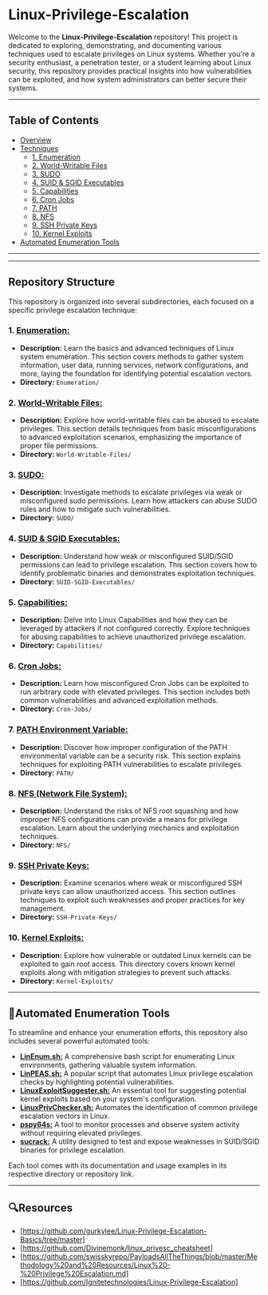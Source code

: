 # Linux-Privilege-Escalation

Welcome to the **Linux-Privilege-Escalation** repository! This project is dedicated to exploring, demonstrating, and documenting various techniques used to escalate privileges on Linux systems. Whether you're a security enthusiast, a penetration tester, or a student learning about Linux security, this repository provides practical insights into how vulnerabilities can be exploited, and how system administrators can better secure their systems.

---

## Table of Contents

- [Overview](https://github.com/SubhaDip003/Linux-Privilege-Escalation/edit/main/README.md)
- [Techniques](https://github.com/SubhaDip003/Linux-Privilege-Escalation)
  - [1. Enumeration](https://github.com/SubhaDip003/Linux-Privilege-Escalation/tree/main/1-Enumeration)
  - [2. World-Writable Files](https://github.com/SubhaDip003/Linux-Privilege-Escalation/tree/main/2-World-Writable%20Files)
  - [3. SUDO](https://github.com/SubhaDip003/Linux-Privilege-Escalation/tree/main/3-SUDO)
  - [4. SUID & SGID Executables](https://github.com/SubhaDip003/Linux-Privilege-Escalation/tree/main/4-SUID%20%26%20SGID%20Executables)
  - [5. Capabilities](https://github.com/SubhaDip003/Linux-Privilege-Escalation/tree/main/5-Capabilities)
  - [6. Cron Jobs](https://github.com/SubhaDip003/Linux-Privilege-Escalation/tree/main/6-Cron%20Jobs)
  - [7. PATH](https://github.com/SubhaDip003/Linux-Privilege-Escalation/tree/main/7-PATH)
  - [8. NFS](https://github.com/SubhaDip003/Linux-Privilege-Escalation/tree/main/8-NFS)
  - [9. SSH Private Keys](https://github.com/SubhaDip003/Linux-Privilege-Escalation/tree/main/9-SSH%20Private%20Keys)
  - [10. Kernel Exploits](https://github.com/SubhaDip003/Linux-Privilege-Escalation/tree/main/10-Kernel%20Expliots)
- [Automated Enumeration Tools](https://github.com/SubhaDip003/Linux-Privilege-Escalation/tree/main/Automated-Tools)
  
---

---

## Repository Structure

This repository is organized into several subdirectories, each focused on a specific privilege escalation technique:

### 1. [Enumeration:](https://github.com/SubhaDip003/Linux-Privilege-Escalation/tree/main/1-Enumeration)
- **Description:** Learn the basics and advanced techniques of Linux system enumeration. This section covers methods to gather system information, user data, running services, network configurations, and more, laying the foundation for identifying potential escalation vectors.
- **Directory:** `Enumeration/`

### 2. [World-Writable Files:](https://github.com/SubhaDip003/Linux-Privilege-Escalation/tree/main/2-World-Writable%20Files)
- **Description:** Explore how world-writable files can be abused to escalate privileges. This section details techniques from basic misconfigurations to advanced exploitation scenarios, emphasizing the importance of proper file permissions.
- **Directory:** `World-Writable-Files/`

### 3. [SUDO:](https://github.com/SubhaDip003/Linux-Privilege-Escalation/tree/main/3-SUDO)
- **Description:** Investigate methods to escalate privileges via weak or misconfigured sudo permissions. Learn how attackers can abuse SUDO rules and how to mitigate such vulnerabilities.
- **Directory:** `SUDO/`

### 4. [SUID & SGID Executables:](https://github.com/SubhaDip003/Linux-Privilege-Escalation/tree/main/4-SUID%20%26%20SGID%20Executables)
- **Description:** Understand how weak or misconfigured SUID/SGID permissions can lead to privilege escalation. This section covers how to identify problematic binaries and demonstrates exploitation techniques.
- **Directory:** `SUID-SGID-Executables/`

### 5. [Capabilities:](https://github.com/SubhaDip003/Linux-Privilege-Escalation/tree/main/5-Capabilities)
- **Description:** Delve into Linux Capabilities and how they can be leveraged by attackers if not configured correctly. Explore techniques for abusing capabilities to achieve unauthorized privilege escalation.
- **Directory:** `Capabilities/`

### 6. [Cron Jobs:](https://github.com/SubhaDip003/Linux-Privilege-Escalation/tree/main/6-Cron%20Jobs)
- **Description:** Learn how misconfigured Cron Jobs can be exploited to run arbitrary code with elevated privileges. This section includes both common vulnerabilities and advanced exploitation methods.
- **Directory:** `Cron-Jobs/`

### 7. [PATH Environment Variable:](https://github.com/SubhaDip003/Linux-Privilege-Escalation/tree/main/7-PATH)
- **Description:** Discover how improper configuration of the PATH environmental variable can be a security risk. This section explains techniques for exploiting PATH vulnerabilities to escalate privileges.
- **Directory:** `PATH/`

### 8. [NFS (Network File System):](https://github.com/SubhaDip003/Linux-Privilege-Escalation/tree/main/8-NFS)
- **Description:** Understand the risks of NFS root squashing and how improper NFS configurations can provide a means for privilege escalation. Learn about the underlying mechanics and exploitation techniques.
- **Directory:** `NFS/`

### 9. [SSH Private Keys:](https://github.com/SubhaDip003/Linux-Privilege-Escalation/tree/main/9-SSH%20Private%20Keys)
- **Description:** Examine scenarios where weak or misconfigured SSH private keys can allow unauthorized access. This section outlines techniques to exploit such weaknesses and proper practices for key management.
- **Directory:** `SSH-Private-Keys/`

### 10. [Kernel Exploits:](https://github.com/SubhaDip003/Linux-Privilege-Escalation/tree/main/10-Kernel%20Expliots)
- **Description:** Explore how vulnerable or outdated Linux kernels can be exploited to gain root access. This directory covers known kernel exploits along with mitigation strategies to prevent such attacks.
- **Directory:** `Kernel-Exploits/`

---
## 🤖Automated Enumeration Tools

To streamline and enhance your enumeration efforts, this repository also includes several powerful automated tools:
- [**LinEnum.sh:**](https://github.com/SubhaDip003/Linux-Privilege-Escalation/blob/main/Automated-Tools/LinEnum.sh) A comprehensive bash script for enumerating Linux environments, gathering valuable system information.
- [**LinPEAS.sh:**](https://github.com/SubhaDip003/Linux-Privilege-Escalation/blob/main/Automated-Tools/LinPEAS.sh)  A popular script that automates Linux privilege escalation checks by highlighting potential vulnerabilities.
- [**LinuxExploitSuggester.sh:**](https://github.com/SubhaDip003/Linux-Privilege-Escalation/blob/main/Automated-Tools/LinuxExploitSuggester.sh) An essential tool for suggesting potential kernel exploits based on your system's configuration.
- [**LinuxPrivChecker.sh:**](https://github.com/SubhaDip003/Linux-Privilege-Escalation/blob/main/Automated-Tools/LinuxPrivChecker.sh) Automates the identification of common privilege escalation vectors in Linux.
- [**pspy64s:**](https://github.com/SubhaDip003/Linux-Privilege-Escalation/blob/main/Automated-Tools/pspy64s)  A tool to monitor processes and observe system activity without requiring elevated privileges.
- [**sucrack:**](https://github.com/SubhaDip003/Linux-Privilege-Escalation/blob/main/Automated-Tools/sucrack)  A utility designed to test and expose weaknesses in SUID/SGID binaries for privilege escalation.

Each tool comes with its documentation and usage examples in its respective directory or repository link.

---


## 🔍Resources
- [https://github.com/gurkylee/Linux-Privilege-Escalation-Basics/tree/master]
- [https://github.com/Divinemonk/linux_privesc_cheatsheet]
- [https://github.com/swisskyrepo/PayloadsAllTheThings/blob/master/Methodology%20and%20Resources/Linux%20-%20Privilege%20Escalation.md]
- [https://github.com/Ignitetechnologies/Linux-Privilege-Escalation]
